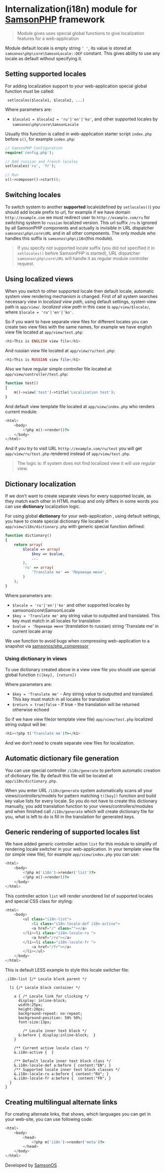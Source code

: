 # Internalization(i18n) module for [SamsonPHP](http://samsonphp.com) framework

> Module gives uses special global functions to give localization features for a web-application

Module default locale is empty string ```' '```, its value is stored at ```samsonos\php\core\SamsonLocale::DEF``` constant.
This gives ability to use any locale as default without specifying it.

## Setting supported locales
For adding localization support to your web-application special global function must be called:

``` setlocales($locale1, $locale2, ...)```

Where parameters are:
 * ```$locale1 = $locale2 = 'ru'|'en'|'ko'```, and other supported locales by ```samsonos\php\core\SamsonLocale```

Usually this function is called in web-application starter script ```index.php``` before ```s()```,
for example ```index.php```:

```php
// SamsonPHP Configuration
require('config.php');

// Add russian and french locales
setlocales('ru', 'fr');

// Run
s()->composer()->start();
```

## Switching locales
To switch system to another **supported** locale(defined by ```setlocales()```) you should add locale prefix to url,
for example if we have domain ```http://example.com``` we must redirect user to ```http://example.com/ru``` for switching
system to ```russian``` localized version. This url suffix ```/ru``` is ignored by all SamsonPHP components and actually
is invisible in URL dispatcher ```samsonos\php\core\URL``` and in all other components. The only module who handles this
suffix is ```samsonos\php\i18n```(this module).

> If you specify not supported locale suffix (you did not specified it in ```setlocales()``` before SamsonPHP is started),
  URL dispatcher ```samsonos\php\core\URL``` will handle it as regular module controller request.

## Using localized views
When you switch to other supported locale then default locale, automatic system view rendering mechanism is changed. First
of all system searches necessary view in *localized view path*, using default settings, system view path is ```app/view/```.
*localized view path* in this case is ```app/view/$locale/```, where ```$locale = 'ru'|'en'|'ko'```.

So if you want to have separate view files for different locales you can create two view files with the same names, for example
we have english view file located at ```app/view/test.php```:

```php
<h1>This is ENGLISH view file</h1>
```

And russian view file located at ```app/view/ru/test.php```:

```php
<h1>This is RUSSIAN view file</h1>
```

Also we have regular simple controller file located at ```app/view/controller/test.php```:

```php
function test()
{
    m()->view('test')->title('Localization test');
}
```

And default view template file located at ```app/view/index.php``` who renders current module:

```php
<html>
    <body>
        <?php m()->render()?>
    </body>
</html>
```

And if you try to visit URL ```htttp://example.com/ru/test``` you will get ```app/view/ru/test.php``` rendered instead of ```app/view/test.php```.

> The logic is: If system does not find localized view it will use regular view.

## Dictionary localization
If we don't want to create separate views for every supported locale, as they match each other in HTML markup and only differs in
some words you can use **dictionary** localization logic.

For using global **dictionary** for your web-application , using default settings, you have to create special dictionary file
located in ```app/view/i18n/dictionary.php``` with generic special function defined:

```php
function dictionary()
{
    return array(
        $locale => array(
            $key => $value,
            ...
        ),
        'ru' => array(
            'Translate me' => 'Переведи меня',
        )
    );
}
```

Where parameters are:
 * ```$locale = 'ru'|'en'|'ko'``` and other supported locales by samsonos\core\SamsonLocale
 * ```$key = 'Translate me'``` any string value to outputted and translated. This key must match in all locales for translation
 * ```$value = 'Переведи меня'```(translation to russian) string 'Translate me' in current locale array

We use function to avoid bugs when compressing web-application to a snapshot via  [samsonos/php_compressor](http://github.com/samsonos/php_compressor)

### Using dictionary in views
To use dictionary created above in a view view file you should use special global function ```t([key], [return])```

Where parameters are:
 * ```$key = 'Translate me'``` - Any string value to outputted and translated. This key must match in all locales for translation
 * ```$return = true|false```  - If true - the translation will be returned otherwise echoed

So if we have view file(or template view file) ```app/view/test.php``` localized string output will be:

```php
<h1><?php t('Translate me')?></h1>
```

And we don't need to create separate view files for localization.

## Automatic dictionary file generation
You can use special controller ```/i18n/generate``` to perform automatic creation of dictionary file. By default
this file will be located at ```app/i18n/dictionary.php```.

When you enter URL ```/i18n/generate``` system automatically scans all your views/controllers/models for pattern matching ```t([key])```
function and build key value lists for every locale. So you do not have to create this dictionary manually, you add translation function
to your views/controllers/modules and when finished call ```/i18n/generate``` which will create dictionary file for you, what
is left to do is fill in the translation for generated keys.

## Generic rendering of supported locales list
We have added generic controller action ```list``` for this module to simplify of rendering locale switcher in your web-application.
In your template view file (or simple view file), for example ```app/view/index.php``` you can use:

```php
<html>
    <body>
        <?php m('i18n')->render('list')?>
        <?php m()->render()?>
    </body>
</html>
```

This controller action ```list``` will render unordered list of supported locales and special CSS class for styling:

```php
<html>
    <body>
        <ul class="i18n-list">
            <li class="i18n-locale-def i18n-active">
            <a href="/" class=""></a>
        </li><li class="i18n-locale-ru ">
            <a href="/ru"></a>
        </li><li class="i18n-locale-fr ">
            <a href="/fr"></a>
        </li></ul>
    </body>
</html>
```

This is default LESS example to style this locale switcher file:

```less
.i18n-list {/* Locale block parent */

  li {/* Locale block container */

    a { /* Locale link for clicking */
      display: inline-block;
      width:25px;
      height:20px;
      background-repeat: no-repeat;
      background-position: 50% 50%;
      font-size:13px;

        /* Locale inner text block */
      &:before { display:inline-block;  }
    }

    /** Current active locale class */
    &.i18n-active {  }

    /** Default locale inner text block class */
    &.i18n-locale-def a:before { content:"EN"; }
    /** Supported locale inner text block classes */
    &.i18n-locale-ru a:before { content:"RU"; }
    &.i18n-locale-fr a:before {  content:"FR"; }
  }
}
```

## Creating multilingual alternate links
For creating alternate links, that shows, which languages you can get in your web-site, you can use following code:

```php
<html>
    <body>
        <head>
            <?php m('i18n')->render('meta')?>
        </head>
    </body>
</html>
```

Developed by [SamsonOS](http://samsonos.com/)
